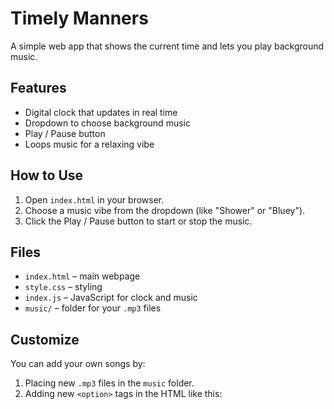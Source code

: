 # Timely Manners

A simple web app that shows the current time and lets you play background music.

## Features

- Digital clock that updates in real time
- Dropdown to choose background music
- Play / Pause button
- Loops music for a relaxing vibe

## How to Use

1. Open `index.html` in your browser.
2. Choose a music vibe from the dropdown (like "Shower" or "Bluey").
3. Click the Play / Pause button to start or stop the music.

## Files

- `index.html` – main webpage
- `style.css` – styling
- `index.js` – JavaScript for clock and music
- `music/` – folder for your `.mp3` files

## Customize

You can add your own songs by:
1. Placing new `.mp3` files in the `music` folder.
2. Adding new `<option>` tags in the HTML like this:

